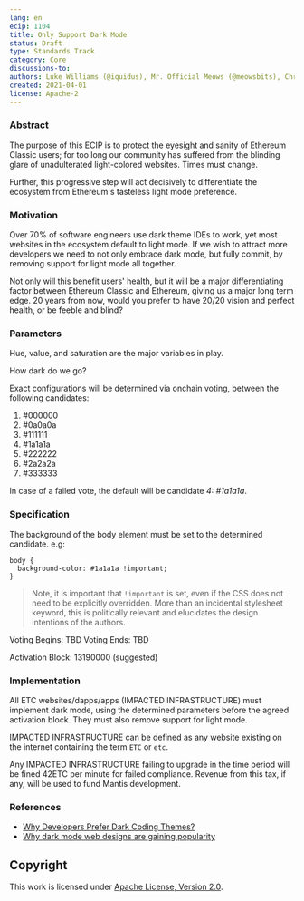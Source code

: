 ```yaml
---
lang: en
ecip: 1104
title: Only Support Dark Mode
status: Draft
type: Standards Track
category: Core
discussions-to: 
authors: Luke Williams (@iquidus), Mr. Official Meows (@meowsbits), Chris (aka Captain Bruiser) (@ziogaschr)
created: 2021-04-01
license: Apache-2
---
```


### Abstract ###

The purpose of this ECIP is to protect the eyesight and sanity of Ethereum Classic users; for too long our community has suffered from 
the blinding glare of unadulterated light-colored websites. Times must change.

Further, this progressive step will act decisively to differentiate the ecosystem from Ethereum's tasteless light mode preference. 

### Motivation ###

Over 70% of software engineers use dark theme IDEs to work, yet most websites in the ecosystem default to light mode. 
If we wish to attract more developers we need to not only embrace dark mode, but fully commit, by removing support for light mode all together. 

Not only will this benefit users' health, but it will be a major differentiating factor between Ethereum Classic and Ethereum, 
giving us a major long term edge. 20 years from now, would you prefer to have 20/20 vision and perfect health, or be feeble and blind?

### Parameters ###

Hue, value, and saturation are the major variables in play.

How dark do we go? 

Exact configurations will be determined via onchain voting, between the following candidates:

1. #000000
2. #0a0a0a
3. #111111
4. #1a1a1a
5. #222222
6. #2a2a2a
7. #333333

In case of a failed vote, the default will be candidate _4: #1a1a1a_.

### Specification ###

The background of the body element must be set to the determined candidate. e.g:

```
body {
  background-color: #1a1a1a !important;
}
```

> Note, it is important that `!important` is set, even if the CSS does not need to be explicitly overridden.
> More than an incidental stylesheet keyword, this is politically relevant and elucidates the design intentions of the authors.

Voting Begins: TBD 
Voting Ends: TBD

Activation Block: 13190000 (suggested)

### Implementation ###

All ETC websites/dapps/apps (IMPACTED INFRASTRUCTURE) must implement dark mode, using the determined parameters before the agreed activation block. They must also remove support for light mode.

IMPACTED INFRASTRUCTURE can be defined as any website existing on the internet containing the term `ETC` or `etc`.

Any IMPACTED INFRASTRUCTURE failing to upgrade in the time period will be fined 42ETC per minute for failed compliance.
Revenue from this tax, if any, will be used to fund Mantis development.



### References ###
- [Why Developers Prefer Dark Coding Themes?](https://medium.com/@tigranbs/why-developers-prefer-dark-coding-themes-a00cbf9d8900)
- [Why dark mode web designs are gaining popularity](https://www.searchenginewatch.com/2020/09/30/why-dark-mode-web-designs-are-gaining-popularity/)


## Copyright ##

This work is licensed under [Apache License, Version 2.0](http://www.apache.org/licenses/).